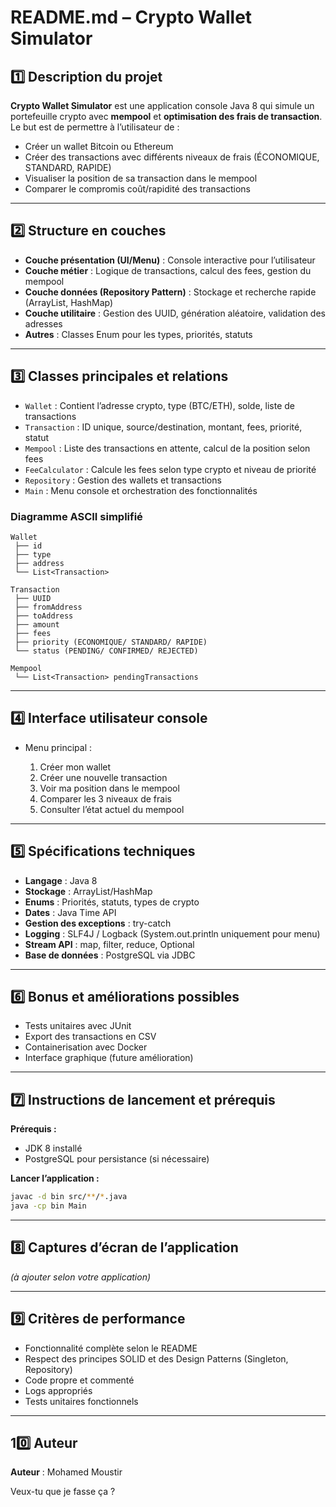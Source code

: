 

# README.md – Crypto Wallet Simulator

## 1️⃣ Description du projet

**Crypto Wallet Simulator** est une application console Java 8 qui simule un portefeuille crypto avec **mempool** et **optimisation des frais de transaction**.
Le but est de permettre à l’utilisateur de :

* Créer un wallet Bitcoin ou Ethereum
* Créer des transactions avec différents niveaux de frais (ÉCONOMIQUE, STANDARD, RAPIDE)
* Visualiser la position de sa transaction dans le mempool
* Comparer le compromis coût/rapidité des transactions

---

## 2️⃣ Structure en couches

* **Couche présentation (UI/Menu)** : Console interactive pour l’utilisateur
* **Couche métier** : Logique de transactions, calcul des fees, gestion du mempool
* **Couche données (Repository Pattern)** : Stockage et recherche rapide (ArrayList, HashMap)
* **Couche utilitaire** : Gestion des UUID, génération aléatoire, validation des adresses
* **Autres** : Classes Enum pour les types, priorités, statuts

---

## 3️⃣ Classes principales et relations

* `Wallet` : Contient l’adresse crypto, type (BTC/ETH), solde, liste de transactions
* `Transaction` : ID unique, source/destination, montant, fees, priorité, statut
* `Mempool` : Liste des transactions en attente, calcul de la position selon fees
* `FeeCalculator` : Calcule les fees selon type crypto et niveau de priorité
* `Repository` : Gestion des wallets et transactions
* `Main` : Menu console et orchestration des fonctionnalités

### Diagramme ASCII simplifié

```
Wallet
 ├── id
 ├── type
 ├── address
 └── List<Transaction>

Transaction
 ├── UUID
 ├── fromAddress
 ├── toAddress
 ├── amount
 ├── fees
 ├── priority (ECONOMIQUE/ STANDARD/ RAPIDE)
 └── status (PENDING/ CONFIRMED/ REJECTED)

Mempool
 └── List<Transaction> pendingTransactions
```

---

## 4️⃣ Interface utilisateur console

* Menu principal :

  1. Créer mon wallet
  2. Créer une nouvelle transaction
  3. Voir ma position dans le mempool
  4. Comparer les 3 niveaux de frais
  5. Consulter l’état actuel du mempool

---

## 5️⃣ Spécifications techniques

* **Langage** : Java 8
* **Stockage** : ArrayList/HashMap
* **Enums** : Priorités, statuts, types de crypto
* **Dates** : Java Time API
* **Gestion des exceptions** : try-catch
* **Logging** : SLF4J / Logback (System.out.println uniquement pour menu)
* **Stream API** : map, filter, reduce, Optional
* **Base de données** : PostgreSQL via JDBC

---

## 6️⃣ Bonus et améliorations possibles

* Tests unitaires avec JUnit
* Export des transactions en CSV
* Containerisation avec Docker
* Interface graphique (future amélioration)

---

## 7️⃣ Instructions de lancement et prérequis

**Prérequis :**

* JDK 8 installé
* PostgreSQL pour persistance (si nécessaire)

**Lancer l’application :**

```bash
javac -d bin src/**/*.java
java -cp bin Main
```

---

## 8️⃣ Captures d’écran de l’application

*(à ajouter selon votre application)*

---

## 9️⃣ Critères de performance

* Fonctionnalité complète selon le README
* Respect des principes SOLID et des Design Patterns (Singleton, Repository)
* Code propre et commenté
* Logs appropriés
* Tests unitaires fonctionnels

---

## 10️⃣ Auteur

**Auteur** : Mohamed Moustir

Veux-tu que je fasse ça ?
